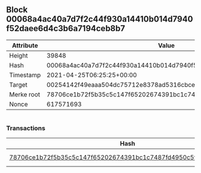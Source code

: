 ## Block 00068a4ac40a7d7f2c44f930a14410b014d7940f52daee6d4c3b6a7194ceb8b7

Attribute | Value
--- | ---
Height | 39848
Hash | 00068a4ac40a7d7f2c44f930a14410b014d7940f52daee6d4c3b6a7194ceb8b7
Timestamp | 2021-04-25T06:25:25+00:00
Target | 00254142f49eaaa504dc75712e8378ad5316cbcead634704b3734b6271167cc4
Merke root | 78706ce1b72f5b35c5c147f65202674391bc1c7487fd4950c5f37046bcd36517
Nonce | 617571693

```

```

### Transactions

Hash | Amount
--- | ---
[78706ce1b72f5b35c5c147f65202674391bc1c7487fd4950c5f37046bcd36517](78706ce1b72f5b35c5c147f65202674391bc1c7487fd4950c5f37046bcd36517.md) | 10.00000000 SKEPTI 

